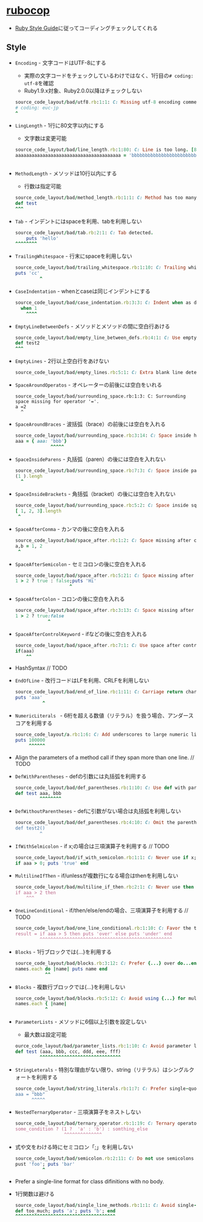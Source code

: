 # [rubocop](https://github.com/bbatsov/rubocop)

- [Ruby Style Guide](https://github.com/bbatsov/ruby-style-guide)に従ってコーディングチェックしてくれる

## Style

- `Encoding` - 文字コードはUTF-8にする

    - 実際の文字コードをチェックしているわけではなく、1行目の`# coding: utf-8`を確認
    - Ruby1.9.x対象、Ruby2.0.0以降はチェックしない

    ```ruby
    source_code_layout/bad/utf8.rb:1:1: C: Missing utf-8 encoding comment.
    # coding: euc-jp
    ^
    ```

- `LingLength` - 1行に80文字以内にする

    - 文字数は変更可能

    ```ruby
    source_code_layout/bad/line_length.rb:1:80: C: Line is too long. [81/79]
    aaaaaaaaaaaaaaaaaaaaaaaaaaaaaaaaaaaaaaa = 'bbbbbbbbbbbbbbbbbbbbbbbbbbbbbbbbbbbbb'
                                                                                   ^^
    ```

- `MethodLength` - メソッドは10行以内にする

    - 行数は指定可能

    ```ruby
    source_code_layout/bad/method_length.rb:1:1: C: Method has too many lines. [11/10]
    def test
    ^^^
    ```

- `Tab` - インデントにはspaceを利用、tabを利用しない

    ```ruby
    source_code_layout/bad/tab.rb:2:1: C: Tab detected.
    	puts 'hello'
    ^^^^^^^^
    ```

- `TrailingWhitespace` - 行末にspaceを利用しない

    ```ruby
    source_code_layout/bad/trailing_whitespace.rb:1:10: C: Trailing whitespace detected.
    puts 'cc'
             ^
    ```

- `CaseIndentation` - whenとcaseは同じインデントにする

    ```ruby
    source_code_layout/bad/case_indentation.rb:3:3: C: Indent when as deep as case.
      when 1
        ^^^^
    ```

- `EmptyLineBetweenDefs` - メソッドとメソッドの間に空白行あける

    ```ruby
    source_code_layout/bad/empty_line_between_defs.rb:4:1: C: Use empty lines between defs.
    def test2
    ^^^
    ```

- `EmptyLines` - 2行以上空白行をあけない

    ```ruby
    source_code_layout/bad/empty_lines.rb:5:1: C: Extra blank line detected.
    ```

- `SpaceAroundOperatos` - オペレーターの前後には空白をいれる

    ```
    source_code_layout/bad/surrounding_space.rb:1:3: C: Surrounding space missing for operator '='.
    a =2
      ^
    ```

- `SpaceAroundBraces` - 波括弧（brace）の前後には空白を入れる

    ```ruby
    source_code_layout/bad/surrounding_space.rb:3:14: C: Space inside hash literal braces missing.
    aaa = { aaa: 'bbb'}
                 ^^^^^
    ```

- `SpaceInsideParens` - 丸括弧（paren）の後には空白を入れない

    ```ruby
    source_code_layout/bad/surrounding_space.rb:7:3: C: Space inside parentheses detected.
    (1 ).lengh
      ^
    ```

- `SpaceInsideBrackets` - 角括弧（bracket）の後には空白を入れない

    ```ruby
    source_code_layout/bad/surrounding_space.rb:5:2: C: Space inside square brackets detected.
    [ 1, 2, 3].length
     ^
    ```

- `SpaceAfterConma` - カンマの後に空白を入れる

    ```ruby
    source_code_layout/bad/space_after.rb:1:2: C: Space missing after comma.
    a,b = 1, 2
     ^
    ```

- `SpaceAfterSemicolon` - セミコロンの後に空白を入れる

    ```ruby
    source_code_layout/bad/space_after.rb:5:21: C: Space missing after semicolon.
    1 > 2 ? true : false;puts 'Hi'
                        ^
    ```

- `SpaceAfterColon` - コロンの後に空白を入れる

    ```ruby
    source_code_layout/bad/space_after.rb:3:13: C: Space missing after colon.
    1 > 2 ? true:false
                ^
    ```

- `SpaceAfterControlKeyword` - ifなどの後に空白を入れる

    ```ruby
    source_code_layout/bad/space_after.rb:7:1: C: Use space after control keywords.
    if(aaa)
        ^^
    ```

- HashSyntax // TODO

- `EndOfLine` - 改行コードはLFを利用、CRLFを利用しない

    ```ruby
    source_code_layout/bad/end_of_line.rb:1:11: C: Carriage return character detected.
    puts 'aaa'
              ^
    ```

- `NumericLiterals ` - 6桁を超える数値（リテラル）を扱う場合、アンダースコアを利用する

    ```ruby
    source_code_layout/a.rb:1:6: C: Add underscores to large numeric literals to improve their readability.
    puts 100000
         ^^^^^^
    ```

- Align the parameters of a method call if they span more than one line. // TODO

- `DefWithParentheses` - defの引数には丸括弧を利用する

    ```ruby
    source_code_layout/bad/def_parentheses.rb:1:10: C: Use def with parentheses when there are arguments.
    def test aaa, bbb
             ^^^^^^^^
    ```

- `DefWithoutParentheses` - defに引数がない場合は丸括弧を利用しない

    ```ruby
    source_code_layout/bad/def_parentheses.rb:4:10: C: Omit the parentheses in defs when the method doesn't accept any arguments.
    def test2()
             ^
    ```

- `IfWithSelmicolon` - if x;の場合は三項演算子を利用する // TODO

    ```ruby
    source_code_layout/bad/if_with_semicolon.rb:1:1: C: Never use if x; Use the ternary operator instead.
    if aaa > 0; puts 'true' end
    ```
    
- `MultilineIfThen` - if/unlessが複数行になる場合はthenを利用しない

    ```ruby
    source_code_layout/bad/multiline_if_then.rb:2:1: C: Never use then for multi-line if/unless.
    if aaa > 2 then
        ^^^
    ```

- `OneLineConditional` - if/then/else/endの場合、三項演算子を利用する // TODO

    ```ruby
    source_code_layout/bad/one_line_conditional.rb:1:10: C: Favor the ternary operator (?:) over if/then/else/end constructs.
    result = if aaa > 5 then puts 'over' else puts 'under' end
             ^^^^^^^^^^^^^^^^^^^^^^^^^^^^^^^^^^^^^^^^^^^^^^^^^
    ```

- `Blocks` - 1行ブロックでは{...}を利用する

    ```ruby
    source_code_layout/bad/blocks.rb:3:12: C: Prefer {...} over do...end for single-line blocks.
    names.each do |name| puts name end
               ^^
    ```

- `Blocks` - 複数行ブロックでは{...}を利用しない

    ```ruby
    source_code_layout/bad/blocks.rb:5:12: C: Avoid using {...} for multi-line blocks.
    names.each { |name|
               ^
    ```

- `ParameterLists` - メソッドに6個以上引数を設定しない

    - 最大数は設定可能

    ```ruby
    ource_code_layout/bad/parameter_lists.rb:1:10: C: Avoid parameter lists longer than 5 parameters.
    def test (aaa, bbb, ccc, ddd, eee, fff)
             ^^^^^^^^^^^^^^^^^^^^^^^^^^^^^^
    ```

- `StringLeterals` - 特別な理由がない限り、string（リテラル）はシングルクォートを利用する

    ```ruby
    source_code_layout/bad/string_literals.rb:1:7: C: Prefer single-quoted strings when you don't need string interpolation or special symbols.
    aaa = "bbb"
          ^^^^^
    ```

- `NestedTernaryOperator` - 三項演算子をネストしない

    ```ruby
    source_code_layout/bad/ternary_operator.rb:1:19: C: Ternary operators must not be nested. Prefer if/else constructs instead.
    some_condition ? (1 ?  'a' : 'b') : somthing_else
                      ^^^^^^^^^^^^^^
    ```

- 式や文をわける時にセミコロン「;」を利用しない

    ```ruby
    source_code_layout/bad/semicolon.rb:2:11: C: Do not use semicolons to terminate expressions.
    pust 'foo'; puts 'bar'
              ^
    ```

- Prefer a single-line format for class difinitions with no body.

- 1行関数は避ける

    ```ruby
    source_code_layout/bad/single_line_methods.rb:1:1: C: Avoid single-line method definitions.
    def too_much; puts 'a'; puts 'b'; end
    ^^^^^^^^^^^^^^^^^^^^^^^^^^^^^^^^^^^^^
    ```
